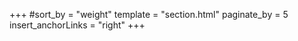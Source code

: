 +++
#sort_by = "weight"
template = "section.html" 
paginate_by = 5
insert_anchorLinks = "right"
+++
